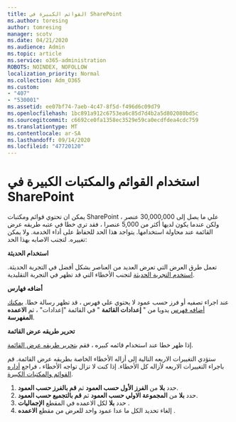 ```yaml
---
title: القوائم الكبيرة في SharePoint
ms.author: toresing
author: tomresing
manager: scotv
ms.date: 04/21/2020
ms.audience: Admin
ms.topic: article
ms.service: o365-administration
ROBOTS: NOINDEX, NOFOLLOW
localization_priority: Normal
ms.collection: Adm_O365
ms.custom:
- "407"
- "530001"
ms.assetid: ee07bf74-7aeb-4c47-8f5d-f496d6c09d79
ms.openlocfilehash: 1bc891a912c6753ea6c85d7d4b2a5d802080bd5c
ms.sourcegitcommit: c6692ce0fa1358ec3529e59ca0ecdfdea4cdc759
ms.translationtype: MT
ms.contentlocale: ar-SA
ms.lasthandoff: 09/14/2020
ms.locfileid: "47720120"
---
```

# <a name="work-with-large-lists-and-libraries-in-sharepoint"></a>استخدام القوائم والمكتبات الكبيرة في SharePoint

يمكن ان تحتوي قوائم ومكتبات SharePoint علي ما يصل إلى 30,000,000 عنصر ، ولكن عندما يكون لديها أكثر من 5,000 عنصرا ، فقد تري خطا في عتبه طريقه عرض القائمة عند محاولة استخدامها. يتواجد هذا الحد للحفاظ على أداء الخدمة. ولا يمكن تغييره. لتجنب الاصابه بهذا الحد:

**استخدام الحديثة**

تعمل طرق العرض التي تعرض العديد من العناصر بشكل أفضل في التجربة الحديثة. [استخدم التجربة الحديثة](https://support.office.com/article/66dac24b-4177-4775-bf50-3d267318caa9) لتجنب الأخطاء التي قد تظهر في التجربة التقليدية.

**أضافه فهارس**

عند اجراء تصفيه أو فرز حسب عمود لا يحتوي علي فهرس ، قد تظهر رسالة خطا. [يمكنك أضافه فهرس](https://support.office.com/article/f3f00554-b7dc-44d1-a2ed-d477eac463b0) يدويا من " **إعدادات القائمة** " في القائمة "إعدادات" ، ثم **الاعمده المفهرسة**.

**تحرير طريقه عرض القائمة**

إذا ظهر خطا عند استخدام قائمه كبيره ، فقم [بتحرير طريقه عرض القائمة](https://support.office.com/article/15916903-e79a-423f-b4e2-02d37e1ff372).

ستؤدي التغييرات الاربعه التالية إلى أزاله الأخطاء الخاصة بطريقه عرض القائمة. قم باجراء التغييرات الاربعه لأزاله كل الأخطاء. إذا كنت لا تزال تواجه الأخطاء ، فراجع [أداره القوائم والمكتبات الكبيرة](https://support.office.com/article/B8588DAE-9387-48C2-9248-C24122F07C59).

1. حدد **بلا** من **الفرز الأول حسب العمود** ثم **قم بالفرز حسب العمود**.
2. حدد **بلا** من **المجموعة الاولي حسب العمود** ثم **قم بالتجميع حسب العمود**.
3. حدد **بلا** لكل الاعمده في المقطع **الإجماليات** .
4. إلغاء تحديد الكل ما عدا عمود واحد للعرض من مقطع **الاعمده** .

